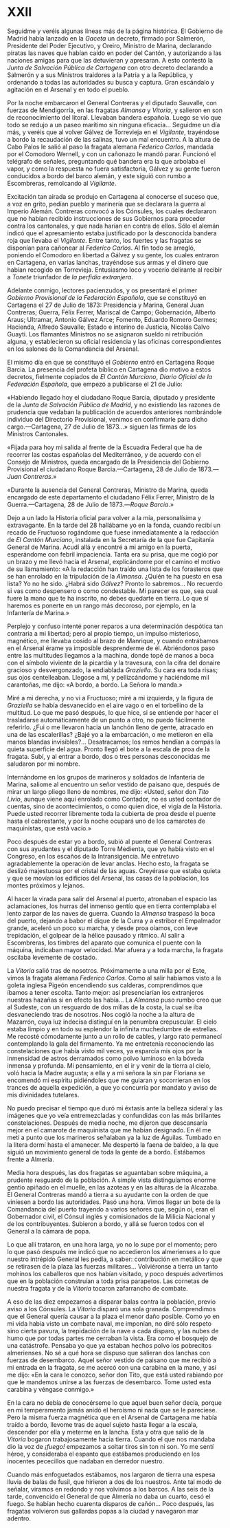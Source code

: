 # XXII

Seguidme y veréis algunas líneas más de la página histórica. El Gobierno de
Madrid había lanzado en la *Gaceta* un decreto, firmado por Salmerón,
Presidente del Poder Ejecutivo, y Oreiro, Ministro de Marina, declarando
piratas las naves que habían caído en poder del Cantón, y autorizando a las
naciones amigas para que las detuvieran y apresaran. A esto contestó la *Junta
de Salvación Pública de Cartagena* con otro decreto declarando a Salmerón
y a sus Ministros traidores a la Patria y a la República, y ordenando a todas
las autoridades su busca y captura. Gran escándalo y agitación en el Arsenal
y en todo el pueblo.

Por la noche embarcaron el General Contreras y el diputado Sauvalle, con
fuerzas de Mendigorría, en las fragatas *Almansa* y *Vitoria*, y salieron en
son de reconocimiento del litoral. Llevaban bandera española. Luego se vio que
todo se redujo a un paseo marítimo sin ninguna eficacia... Seguidme un día más,
y veréis que al volver Gálvez de Torrevieja en el *Vigilante*, trayéndose
a bordo la recaudación de las salinas, tuvo un mal encuentro. A la altura de
Cabo Palos le salió al paso la fragata alemana *Federico Carlos*, mandada por
el Comodoro Wernell, y con un cañonazo le mandó parar. Funcionó el telégrafo de
señales, preguntando qué bandera era la que arbolaba el vapor, y como la
respuesta no fuera satisfactoria, Gálvez y su gente fueron conducidos a bordo
del barco alemán, y este siguió con rumbo a Escombreras, remolcando al
*Vigilante*.

Excitación tan airada se produjo en Cartagena al conocerse el suceso que, a voz
en grito, pedían pueblo y marinería que se declarara la guerra al Imperio
Alemán.  Contreras convocó a los Cónsules, los cuales declararon que no habían
recibido instrucciones de sus Gobiernos para proceder contra los cantonales,
y que nada harían en contra de ellos. Sólo el alemán indicó que el apresamiento
estaba justificado por la desconocida bandera roja que llevaba el *Vigilante*.
Entre tanto, los fuertes y las fragatas se disponían para cañonear al *Federico
Carlos*. Al fin todo se arregló, poniendo el Comodoro en libertad a Gálvez y su
gente, los cuales entraron en Cartagena, en varias lanchas, trayéndose sus
armas y el dinero que habían recogido en Torrevieja. Entusiasmo loco y vocerío
delirante al recibir a *Tonete* triunfador de *la perfidia extranjera*.

Adelante conmigo, lectores pacienzudos, y os presentaré el primer *Gobierno
Provisional de la Federación Española*, que se constituyó en Cartagena el 27 de
Julio de 1873: Presidencia y Marina, General Juan Contreras; Guerra, Félix
Ferrer, Mariscal de Campo; Gobernación, Alberto Araus; Ultramar, Antonio Gálvez
Arce; Fomento, Eduardo Romero Germes; Hacienda, Alfredo Sauvalle; Estado
e interino de Justicia, Nicolás Calvo Guayti. Los flamantes Ministros no se
asignaron sueldo ni retribución alguna, y establecieron su oficial residencia
y las oficinas correspondientes en los salones de la Comandancia del Arsenal.

El mismo día en que se constituyó el *Gobierno* entró en Cartagena Roque
Barcia.  La presencia del profeta bíblico en Cartagena dio motivo a estos
decretos, fielmente copiados de *El Cantón Murciano*, *Diario Oficial de la
Federación Española*, que empezó a publicarse el 21 de Julio:

«Habiendo llegado hoy el ciudadano Roque Barcia, diputado y presidente de la
*Junta de Salvación Pública de Madrid*, y no existiendo las razones de
prudencia que vedaban la publicación de acuerdos anteriores nombrándole
individuo del Directorio Provisional, venimos en confirmarle para dicho
cargo.—Cartagena, 27 de Julio de 1873...» siguen las firmas de los Ministros
Cantonales.

«Fijada para hoy mi salida al frente de la Escuadra Federal que ha de recorrer
las costas españolas del Mediterráneo, y de acuerdo con el Consejo de
Ministros, queda encargado de la Presidencia del Gobierno Provisional el
ciudadano Roque Barcia.—Cartagena, 28 de Julio de 1873.—*Juan Contreras*.»

«Durante la ausencia del General Contreras, Ministro de Marina, queda encargado
de este departamento el ciudadano Félix Ferrer, Ministro de la
Guerra.—Cartagena, 28 de Julio de 1873.—*Roque Barcia*.»

Dejo a un lado la Historia oficial para volver a la mía, personalísima
y extravagante. En la tarde del 28 hallábame yo en la fonda, cuando recibí un
recado de Fructuoso rogándome que fuese inmediatamente a la redacción de *El
Cantón Murciano*, instalada en la Secretaría de la que fue Capitanía General de
Marina. Acudí allá y encontré a mi amigo en la puerta, esperándome con febril
impaciencia. Tanta era su prisa, que me cogió por un brazo y me llevó hacia el
Arsenal, explicándome por el camino el motivo de su llamamiento: «A la
redacción han traído una lista de los forasteros que se han enrolado en la
tripulación de la *Almansa*. ¿Quién te ha puesto en esa lista? Yo no he sido.
¿Habrá sido *Gálvez*? Pronto lo sabremos... No recuerdo si vas como despensero
o como condestable. Mi parecer es que, sea cual fuere la mano que te ha
inscrito, no debes quedarte en tierra. Lo que sí haremos es ponerte en un rango
más decoroso, por ejemplo, en la Infantería de Marina.»

Perplejo y confuso intenté poner reparos a una determinación despótica tan
contraria a mi libertad; pero al propio tiempo, un impulso misterioso,
magnético, me llevaba cosido al brazo de Manrique, y cuando entrábamos en el
Arsenal érame ya imposible desprenderme de él. Abriéndonos paso entre las
multitudes llegamos a la machina, donde topé de manos a boca con el símbolo
viviente de la picardía y la travesura, con la cifra del donaire gracioso
y desvergonzado, la endiablada *Graziella*.  Su cara era toda risas; sus ojos
centelleaban. Llegose a mí, y pellizcándome y haciéndome mil carantoñas, me
dijo: «A bordo, a bordo. La Señora lo manda.»

Miré a mi derecha, y no vi a Fructuoso; miré a mi izquierda, y la figura de
*Graziella* se había desvanecido en el aire vago o en el torbellino de la
multitud. Lo que me pasó después, lo que hice, si se entiende por hacer el
trasladarse automáticamente de un punto a otro, no puedo fácilmente referirlo.
¿Fui o me llevaron hacia un lanchón lleno de gente, atracado en una de las
escalerillas? ¿Bajé yo a la embarcación, o me metieron en ella manos blandas
invisibles?... Desatracamos; los remos hendían a compás la quieta superficie
del agua. Pronto llegó el bote a la escala de proa de la fragata. Subí, y al
entrar a bordo, dos o tres personas desconocidas me saludaron por mi nombre.

Internándome en los grupos de marineros y soldados de Infantería de Marina,
saliome al encuentro un señor vestido de paisano que, después de mirar un largo
pliego lleno de nombres, me dijo: «Usted, señor don *Tito Livio*, aunque viene
aquí enrolado como Contador, no es usted contador de cuentas, sino de
acontecimientos, o como quien dice, el vigía de la Historia. Puede usted
recorrer libremente toda la cubierta de proa desde el puente hasta el
cabrestante, y por la noche ocupará uno de los camarotes de maquinistas, que
está vacío.»

Poco después de estar yo a bordo, subió al puente el General Contreras con sus
ayudantes y el diputado Torre Medienta, que yo había visto en el Congreso, en
los escaños de la Intransigencia. Me entretuvo agradablemente la operación de
levar anclas. Hecho esto, la fragata se deslizó majestuosa por el cristal de
las aguas.  Creyérase que estaba quieta y que se movían los edificios del
Arsenal, las casas de la población, los montes próximos y lejanos.

Al hacer la virada para salir del Arsenal al puerto, atronaban el espacio las
aclamaciones, los hurras del inmenso gentío que en tierra contemplaba el lento
zarpar de las naves de guerra. Cuando la *Almansa* traspasó la boca del puerto,
dejando a babor el dique de la Curra y a estribor el Empalmador grande, aceleró
un poco su marcha, y desde proa oíamos, con leve trepidación, el golpear de la
hélice pausado y rítmico. Al salir a Escombreras, los timbres del aparato que
comunica el puente con la máquina, indicaban mayor velocidad. Mar afuera
y a toda marcha, la fragata oscilaba levemente de costado.

La *Vitoria* salió tras de nosotros. Próximamente a una milla por el Este,
vimos la fragata alemana *Federico Carlos*. Como al salir habíamos visto a la
goleta inglesa Pigeón encendiendo sus calderas, comprendimos que íbamos a tener
escolta. Tanto mejor: así presenciarían los extranjeros nuestras hazañas si en
efecto las había... La *Almansa* puso rumbo creo que al Sudeste, con un
resguardo de dos millas de la costa, la cual se iba desvaneciendo tras de
nosotros. Nos cogió la noche a la altura de Mazarrón, cuya luz indecisa
distinguí en la penumbra crepuscular. El cielo estaba limpio y en todo su
esplendor la infinita muchedumbre de estrellas. Me recosté cómodamente junto
a un rollo de cables, y largo rato permanecí contemplando la gala del
firmamento. Ya me entretenía reconociendo las constelaciones que había visto
mil veces, ya esparcía mis ojos por la inmensidad de astros derramados como
polvo luminoso en la bóveda inmensa y profunda. Mi pensamiento, en el ir
y venir de la tierra al cielo, voló hacia la Madre augusta; a ella y a mi
señora la sin par Floriana se encomendó mi espíritu pidiéndoles que me guiaran
y socorrieran en los trances de aquella expedición, a que yo concurría por
mandato y aviso de mis divinidades tutelares.

No puedo precisar el tiempo que duró mi éxtasis ante la belleza sideral y las
imágenes que yo veía entremezcladas y confundidas con las más brillantes
constelaciones. Después de media noche, me dijeron que descansaría mejor en el
camarote de maquinista que me habían designado. En él me metí a punto que los
marineros señalaban ya la luz de Águilas. Tumbado en la litera dormí hasta el
amanecer. Me despertó la faena de baldeo, a la que siguió un movimiento general
de toda la gente de a bordo. Estábamos frente a Almería.

Media hora después, las dos fragatas se aguantaban sobre máquina, a prudente
resguardo de la población. A simple vista distinguíamos enorme gentío apiñado
en el muelle, en las azoteas y en las alturas de la Alcazaba. El General
Contreras mandó a tierra a su ayudante con la orden de que viniesen a bordo las
autoridades. Pasó una hora. Vimos llegar un bote de la Comandancia del puerto
trayendo a varios señores que, según oí, eran el Gobernador civil, el Cónsul
inglés y comisionados de la Milicia Nacional y de los contribuyentes. Subieron
a bordo, y allá se fueron todos con el General a la cámara de popa.

Lo que allí trataron, en una hora larga, yo no lo supe por el momento; pero lo
que pasó después me indicó que no accedieron los almerienses a lo que nuestro
intrépido General les pedía, a saber: contribución en metálico y que se
retirasen de la plaza las fuerzas militares... Volviéronse a tierra un tanto
mohínos los caballeros que nos habían visitado, y poco después advertimos que
en la población construían a toda prisa parapetos. Las cornetas de nuestra
fragata y de la *Vitoria* tocaron zafarrancho de combate.

A eso de las diez empezamos a disparar balas contra la población, previo aviso
a los Cónsules. La *Vitoria* disparó una sola granada. Comprendimos que el
General quería causar a la plaza el menor daño posible. Como yo en mi vida
había visto un combate naval, me imponían, no diré sólo respeto sino cierta
pavura, la trepidación de la nave a cada disparo, y las nubes de humo que por
todas partes me cerraban la vista.  Era como el bosquejo de una catástrofe.
Pensaba yo que ya estaban hechos polvo los pobrecitos almerienses. No sé a qué
hora se dispuso que salieran dos lanchas con fuerzas de desembarco. Aquel señor
vestido de paisano que me recibió a mi entrada en la fragata, se me acercó con
una carabina en la mano, y así me dijo: «En la cara le conozco, señor don Tito,
que está usted rabiando por que le mandemos unirse a las fuerzas de desembarco.
Tome usted esta carabina y véngase conmigo.»

En la cara no debía de conocérseme lo que aquel buen señor decía, porque en mi
temperamento jamás anidó el heroísmo ni nada que se le pareciese. Pero la misma
fuerza magnética que en el Arsenal de Cartagena me había traído a bordo,
llevome tras de aquel sujeto hasta llegar a la escala, descender por ella
y meterme en la lancha.  Esta y otra que salió de la *Vitoria* bogaron
trabajosamente hacia tierra. Cuando el que nos mandaba dio la voz de *¡fuego!*
empezamos a soltar tiros sin ton ni son. Yo me sentí héroe, y consideraba el
espanto que estábamos produciendo en los inocentes pececillos que nadaban en
derredor nuestro.

Cuando más enfoguetados estábamos, nos largaron de tierra una espesa lluvia de
balas de fusil, que hirieron a dos de los nuestros. Ante tal modo de señalar,
viramos en redondo y nos volvimos a los barcos. A las seis de la tarde,
convencido el General de que Almería no daba un cuarto, cesó el fuego. Se
habían hecho cuarenta disparos de cañón... Poco después, las fragatas volvieron
sus gallardas popas a la ciudad y navegaron mar adentro.
